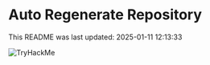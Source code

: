 # Auto Regenerate Repository

This README was last updated: 2025-01-11 12:13:33

 ![TryHackMe](https://tryhackme.com/badge/533634)